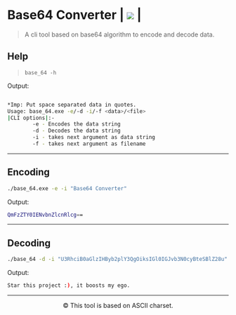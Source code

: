 # Base64 Converter | <a href="https://www.codacy.com/gh/SynAcktraa/base64-Converter/dashboard?utm_source=github.com&amp;utm_medium=referral&amp;utm_content=SynAcktraa/base64-Converter&amp;utm_campaign=Badge_Grade"><img src="https://app.codacy.com/project/badge/Grade/939d7a865e4743b4acd7c06faef5f12e"/></a> |

>A cli tool based on base64 algorithm to encode and decode data.

## Help

>`base_64 -h`

Output:

```bash

*Imp: Put space separated data in quotes.
Usage: base_64.exe -e/-d -i/-f <data>/<file>
|CLI options|:-
        -e - Encodes the data string
        -d - Decodes the data string
        -i - takes next argument as data string
        -f - takes next argument as filename
```
---
## Encoding

```bash
./base_64.exe -e -i "Base64 Converter"
```
Output:

```bash
QmFzZTY0IENvbnZlcnRlcg==
```
---
## Decoding

```bash
./base_64 -d -i "U3RhciB0aGlzIHByb2plY3QgOiksIGl0IGJvb3N0cyBteSBlZ28u"

```

Output:
```bash
Star this project :), it boosts my ego.
```
---
<p align=center>&copy; This tool is based on ASCII charset.</p>
